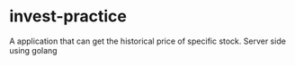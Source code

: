 # invest-practice
A application that can get the historical price of specific stock.
Server side using golang
